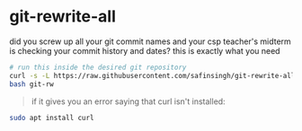 # git-rewrite-all

did you screw up all your git commit names and your csp teacher's midterm is checking your commit history and dates? this is exactly what you need

```sh
# run this inside the desired git repository
curl -s -L https://raw.githubusercontent.com/safinsingh/git-rewrite-all/master/git-rewrite-all.sh > git-rw
bash git-rw
```

> if it gives you an error saying that curl isn't installed:

```sh
sudo apt install curl
```
